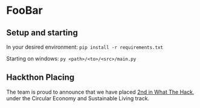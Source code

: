 # FooBar

## Setup and starting

In your desired environment: `pip install -r requirements.txt`

Starting on windows: `py <path>/<to>/<src>/main.py`

## Hackthon Placing
The team is proud to announce that we have placed [2nd in What The Hack](#https://what-the-hack-2024.devpost.com/), under the Circular Economy and Sustainable Living track. 
